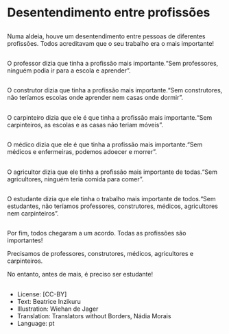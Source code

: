 # Desentendimento entre profissões

##
Numa aldeia, houve um desentendimento entre pessoas de diferentes profissões. Todos acreditavam que o seu trabalho era o mais importante!

##
O professor dizia que tinha a profissão mais importante.“Sem professores, ninguém podia ir para a escola e aprender”.

##
O construtor dizia que tinha a profissão mais importante.“Sem construtores, não teríamos escolas onde aprender nem casas onde dormir”.

##
O carpinteiro dizia que ele é que tinha a profissão mais importante.“Sem carpinteiros, as escolas e as casas não teriam móveis”.

##
O médico dizia que ele é que tinha a profissão mais importante.“Sem médicos e enfermeiras, podemos adoecer e morrer”.

##
O agricultor dizia que ele tinha a profissão mais importante de todas.“Sem agricultores, ninguém teria comida para comer”.

##
O estudante dizia que ele tinha o trabalho mais importante de todos.“Sem estudantes, não teríamos professores, construtores, médicos, agricultores nem carpinteiros”.

##
Por fim, todos chegaram a um acordo. Todas as profissões são importantes!

Precisamos de professores, construtores, médicos, agricultores e carpinteiros.

No entanto, antes de mais, é preciso ser estudante!

##
* License: [CC-BY]
* Text: Beatrice Inzikuru
* Illustration: Wiehan de Jager
* Translation: Translators without Borders, Nádia Morais
* Language: pt
